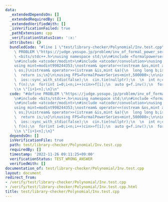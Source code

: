 ```yaml
---
data:
  _extendedDependsOn: []
  _extendedRequiredBy: []
  _extendedVerifiedWith: []
  _isVerificationFailed: true
  _pathExtension: cpp
  _verificationStatusIcon: ':x:'
  attributes: {}
  bundledCode: "#line 1 \"test/library-checker/Polynomial/Inv.test.cpp\"\n#define\
    \ PROBLEM \"https://judge.yosupo.jp/problem/inv_of_formal_power_series\"\n#include\
    \ <bits/stdc++.h>\nusing namespace std;\n\n#include <formalpowerseries/Base.cpp>\n\
    \n#include <atcoder/modint>\n#include <atcoder/convolution>\nusing namespace atcoder;\n\
    using mint=modint998244353;\nostream& operator<<(ostream &os,mint a){os<<a.val();return\
    \ os;}\nistream& operator>>(istream &is,mint &a){\n  long long b;is>>b;a=b;\n\
    \  return is;\n}\n\nusing FPS=FormalPowerSeries<mint,500000>;\n\nint main(){\n\
    \  ios::sync_with_stdio(false);\n  cin.tie(nullptr);\n  \n  int n;cin>>n;\n  FPS\
    \ f(n);\n  for(int i=0;i<n;i++)cin>>f[i];\n  auto g=f.inv();\n  for(int i=0;i<n;i++)cout<<g[i]<<\"\
    \\n \"[i+1<n];\n}\n"
  code: "#define PROBLEM \"https://judge.yosupo.jp/problem/inv_of_formal_power_series\"\
    \n#include <bits/stdc++.h>\nusing namespace std;\n\n#include <formalpowerseries/Base.cpp>\n\
    \n#include <atcoder/modint>\n#include <atcoder/convolution>\nusing namespace atcoder;\n\
    using mint=modint998244353;\nostream& operator<<(ostream &os,mint a){os<<a.val();return\
    \ os;}\nistream& operator>>(istream &is,mint &a){\n  long long b;is>>b;a=b;\n\
    \  return is;\n}\n\nusing FPS=FormalPowerSeries<mint,500000>;\n\nint main(){\n\
    \  ios::sync_with_stdio(false);\n  cin.tie(nullptr);\n  \n  int n;cin>>n;\n  FPS\
    \ f(n);\n  for(int i=0;i<n;i++)cin>>f[i];\n  auto g=f.inv();\n  for(int i=0;i<n;i++)cout<<g[i]<<\"\
    \\n \"[i+1<n];\n}"
  dependsOn: []
  isVerificationFile: true
  path: test/library-checker/Polynomial/Inv.test.cpp
  requiredBy: []
  timestamp: '2022-11-26 09:11:25+09:00'
  verificationStatus: TEST_WRONG_ANSWER
  verifiedWith: []
documentation_of: test/library-checker/Polynomial/Inv.test.cpp
layout: document
redirect_from:
- /verify/test/library-checker/Polynomial/Inv.test.cpp
- /verify/test/library-checker/Polynomial/Inv.test.cpp.html
title: test/library-checker/Polynomial/Inv.test.cpp
---
```


